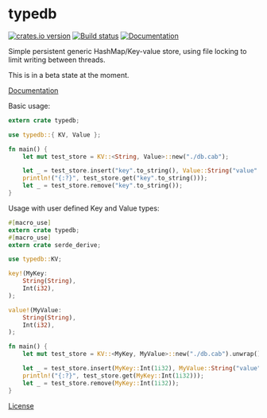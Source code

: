 typedb
========
[![crates.io version](https://img.shields.io/crates/v/typedb.svg)](https://crates.io/crates/typedb)
[![Build status](https://travis-ci.org/mount-tech/typedb.svg?branch=master)](https://travis-ci.org/mount-tech/typedb)
[![Documentation](https://docs.rs/typedb/badge.svg)](https://docs.rs/typedb)

Simple persistent generic HashMap/Key-value store, using file locking to limit writing between threads.

This is in a beta state at the moment.

[Documentation](https://docs.rs/typedb)

Basic usage:
```rust
extern crate typedb;

use typedb::{ KV, Value };

fn main() {
    let mut test_store = KV::<String, Value>::new("./db.cab");

    let _ = test_store.insert("key".to_string(), Value::String("value".to_string()));
    println!("{:?}", test_store.get("key".to_string()));
    let _ = test_store.remove("key".to_string());
}
```

Usage with user defined Key and Value types:
```rust
#[macro_use]
extern crate typedb;
#[macro_use]
extern crate serde_derive;

use typedb::KV;

key!(MyKey:
    String(String),
    Int(i32),
);

value!(MyValue:
    String(String),
    Int(i32),
);

fn main() {
    let mut test_store = KV::<MyKey, MyValue>::new("./db.cab").unwrap();

    let _ = test_store.insert(MyKey::Int(1i32), MyValue::String("value".to_string()));
    println!("{:?}", test_store.get(MyKey::Int(1i32)));
    let _ = test_store.remove(MyKey::Int(1i32));
}
```

[License](https://github.com/mount-tech/typedb/blob/master/LICENSE.md)
